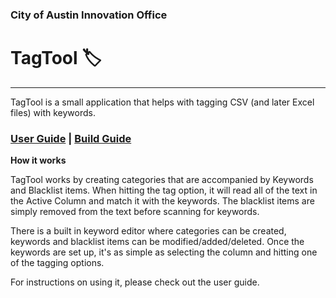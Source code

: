 ### City of Austin Innovation Office

# TagTool 🏷️

---

TagTool is a small application that helps with tagging CSV (and later Excel files) with keywords. 

### [User Guide](userguide/README.md) | [Build Guide](buildguide/README.md)


**How it works**

TagTool works by creating categories that are accompanied by Keywords and Blacklist items. When hitting the tag option, it will read all of the text in the Active Column and match it with the keywords. The blacklist items are simply removed from the text before scanning for keywords. 

There is a built in keyword editor  where categories can be created, keywords and blacklist items can be modified/added/deleted. Once the keywords are set up, it's as simple as selecting the column and hitting one of the tagging options.

For instructions on using it, please check out the user guide.